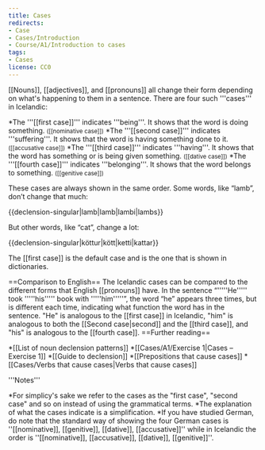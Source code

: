 ```yaml
---
title: Cases
redirects:
- Case
- Cases/Introduction
- Course/A1/Introduction to cases
tags:
- Cases
license: CC0
---
```


<onlyinclude>
[[Nouns]], [[adjectives]], and [[pronouns]] all change their form depending on what's happening to them in a sentence. There are four such '''cases''' in Icelandic:

*The '''[[first case]]''' indicates '''being'''. It shows that the word is doing something. <small class="gray">([[nominative case]])</small>
*The '''[[second case]]''' indicates '''suffering'''. It shows that the word is having something done to it. <small class="gray">([[accusative case]])</small>
*The '''[[third case]]''' indicates '''having'''. It shows that the word has something or is being given something. <small class="gray">([[dative case]])</small>
*The '''[[fourth case]]''' indicates '''belonging'''. It shows that the word belongs to something. <small class="gray">([[genitive case]])</small>

These cases are always shown in the same order. Some words, like “lamb”, don’t change that much:

{{declension-singular|lamb|lamb|lambi|lambs}}

But other words, like “cat”, change a lot:

{{declension-singular|köttur|kött|ketti|kattar}}

The [[first case]] is the default case and is the one that is shown in dictionaries.

==Comparison to English==
The Icelandic cases can be compared to the different forms that English [[pronouns]] have. In the sentence “'''''He''''' took '''''his''''' book with '''''him'''''”, the word “he” appears three times, but is different each time, indicating what function the word has in the sentence. "He" is analogous to the [[first case]] in Icelandic, "him" is analogous to both the [[Second case|second]] and the [[third case]], and "his" is analogous to the [[fourth case]].
</onlyinclude>
==Further reading==

*[[List of noun declension patterns]]
*[[Cases/A1/Exercise 1|Cases – Exercise 1]]
*[[Guide to declension]]
*[[Prepositions that cause cases]]
*[[Cases/Verbs that cause cases|Verbs that cause cases]]

<div class="notes">
'''Notes'''

*For simplicy's sake we refer to the cases as the "first case", "second case" and so on instead of using the grammatical terms.
*The explanation of what the cases indicate is a simplification.
*If you have studied German, do note that the standard way of showing the four German cases is ''[[nominative]], [[genitive]], [[dative]], [[accusative]]'' while in Icelandic the order is ''[[nominative]], [[accusative]], [[dative]], [[genitive]]''.
</div>